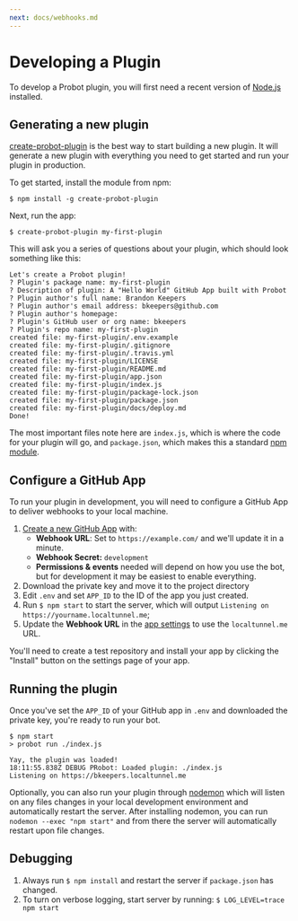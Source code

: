 ```yaml
---
next: docs/webhooks.md
---
```


# Developing a Plugin

To develop a Probot plugin, you will first need a recent version of [Node.js](https://nodejs.org/) installed.

## Generating a new plugin

[create-probot-plugin](https://github.com/probot/create-probot-plugin) is the best way to start building a new plugin. It will generate a new plugin with everything you need to get started and run your plugin in production.

To get started, install the module from npm:

```
$ npm install -g create-probot-plugin
```

Next, run the app:

```
$ create-probot-plugin my-first-plugin
```

This will ask you a series of questions about your plugin, which should look something like this:

```
Let's create a Probot plugin!
? Plugin's package name: my-first-plugin
? Description of plugin: A "Hello World" GitHub App built with Probot
? Plugin author's full name: Brandon Keepers
? Plugin author's email address: bkeepers@github.com
? Plugin author's homepage:
? Plugin's GitHub user or org name: bkeepers
? Plugin's repo name: my-first-plugin
created file: my-first-plugin/.env.example
created file: my-first-plugin/.gitignore
created file: my-first-plugin/.travis.yml
created file: my-first-plugin/LICENSE
created file: my-first-plugin/README.md
created file: my-first-plugin/app.json
created file: my-first-plugin/index.js
created file: my-first-plugin/package-lock.json
created file: my-first-plugin/package.json
created file: my-first-plugin/docs/deploy.md
Done!
```

The most important files note here are `index.js`, which is where the code for your plugin will go, and `package.json`, which makes this a standard [npm module](https://docs.npmjs.com/files/package.json).

## Configure a GitHub App

To run your plugin in development, you will need to configure a GitHub App to deliver webhooks to your local machine.

1. [Create a new GitHub App](https://github.com/settings/apps/new) with:
    - **Webhook URL**: Set to `https://example.com/` and we'll update it in a minute.
    - **Webhook Secret:** `development`
    - **Permissions & events** needed will depend on how you use the bot, but for development it may be easiest to enable everything.
1. Download the private key and move it to the project directory
1. Edit `.env` and set `APP_ID` to the ID of the app you just created.
1. Run `$ npm start` to start the server, which will output `Listening on https://yourname.localtunnel.me`;
1. Update the **Webhook URL** in the [app settings](https://github.com/settings/apps) to use the `localtunnel.me` URL.

You'll need to create a test repository and install your app by clicking the "Install" button on the settings page of your app.

## Running the plugin

Once you've set the `APP_ID` of your GitHub app in `.env` and downloaded the  private key, you're ready to run your bot.

```
$ npm start
> probot run ./index.js

Yay, the plugin was loaded!
18:11:55.838Z DEBUG PRobot: Loaded plugin: ./index.js
Listening on https://bkeepers.localtunnel.me
```

Optionally, you can also run your plugin through [nodemon](https://github.com/remy/nodemon#nodemon) which will listen on any files changes in your local development environment and automatically restart the server. After installing nodemon, you can run `nodemon --exec "npm start"` and from there the server will automatically restart upon file changes.

## Debugging

1. Always run `$ npm install` and restart the server if `package.json` has changed.
1. To turn on verbose logging, start server by running: `$ LOG_LEVEL=trace npm start`
